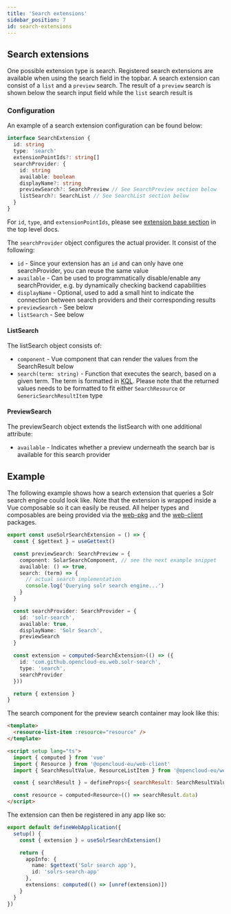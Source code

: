 ```yaml
---
title: 'Search extensions'
sidebar_position: 7
id: search-extensions
---
```


## Search extensions

One possible extension type is search. Registered search extensions are available when using the search field in the topbar. A search extension can consist of a
`list` and a `preview` search. The result of a `preview` search is shown below the search input field while the `list` search result is

### Configuration

An example of a search extension configuration can be found below:

```typescript
interface SearchExtension {
  id: string
  type: 'search'
  extensionPointIds?: string[]
  searchProvider: {
    id: string
    available: boolean
    displayName?: string
    previewSearch?: SearchPreview // See SearchPreview section below
    listSearch?: SearchList // See SearchList section below
  }
}
```

For `id`, `type`, and `extensionPointIds`, please see [extension base section](./../#extension-base-configuration) in the top level docs.

The `searchProvider` object configures the actual provider. It consist of the following:

- `id` - Since your extension has an `id` and can only have one searchProvider, you can reuse the same value
- `available` - Can be used to programmatically disable/enable any searchProvider, e.g. by dynamically checking backend capabilities
- `displayName` - Optional, used to add a small hint to indicate the connection between search providers and their corresponding results
- `previewSearch` - See below
- `listSearch` - See below

#### ListSearch

The listSearch object consists of:

- `component` - Vue component that can render the values from the SearchResult below
- `search(term: string)` - Function that executes the search, based on a given term. The term is formatted in [KQL](https://docs.opencloud.eu/services/search/#query-language). Please note that the returned values needs to be formatted to fit either `SearchResource` or `GenericSearchResultItem` type

#### PreviewSearch

The previewSearch object extends the listSearch with one additional attribute:

- `available` - Indicates whether a preview underneath the search bar is available for this search provider

## Example

The following example shows how a search extension that queries a Solr search engine could look like. Note that the extension is wrapped inside a Vue composable so it can easily be reused. All helper types and composables are being provided via the [web-pkg](https://github.com/opencloud-eu/web/tree/main/packages/web-pkg) and the [web-client](https://github.com/opencloud-eu/web/tree/main/packages/web-client) packages.

```typescript
export const useSolrSearchExtension = () => {
  const { $gettext } = useGettext()

  const previewSearch: SearchPreview = {
    component: SolarSearchComponent, // see the next example snippet
    available: () => true,
    search: (term) => {
      // actual search implementation
      console.log('Querying solr search engine...')
    }
  }

  const searchProvider: SearchProvider = {
    id: 'solr-search',
    available: true,
    displayName: 'Solr Search',
    previewSearch
  }

  const extension = computed<SearchExtension>(() => ({
    id: 'com.github.opencloud-eu.web.solr-search',
    type: 'search',
    searchProvider
  }))

  return { extension }
}
```

The search component for the preview search container may look like this:

```html
<template>
  <resource-list-item :resource="resource" />
</template>

<script setup lang="ts">
  import { computed } from 'vue'
  import { Resource } from '@opencloud-eu/web-client'
  import { SearchResultValue, ResourceListItem } from '@opencloud-eu/web-pkg'

  const { searchResult } = defineProps<{ searchResult: SearchResultValue }>()

  const resource = computed<Resource>(() => searchResult.data)
</script>
```

The extension can then be registered in any app like so:

```typescript
export default defineWebApplication({
  setup() {
    const { extension } = useSolrSearchExtension()

    return {
      appInfo: {
        name: $gettext('Solr search app'),
        id: 'solrs-search-app'
      },
      extensions: computed(() => [unref(extension)])
    }
  }
})
```
